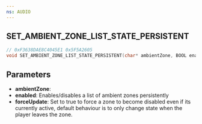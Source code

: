 ```yaml
---
ns: AUDIO
---
```

## SET_AMBIENT_ZONE_LIST_STATE_PERSISTENT

```c
// 0xF3638DAE8C4045E1 0x5F5A2605
void SET_AMBIENT_ZONE_LIST_STATE_PERSISTENT(char* ambientZone, BOOL enabled, BOOL forceUpdate);
```


## Parameters
* **ambientZone**:
* **enabled**: Enables/disables a list of ambient zones persistently
* **forceUpdate**: Set to true to force a zone to become disabled even if its currently active, default behaviour is to only change state when the player leaves the zone.

